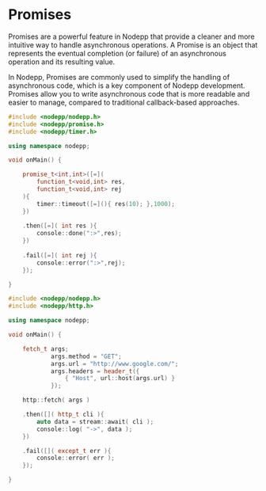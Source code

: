 # Promises

Promises are a powerful feature in Nodepp that provide a cleaner and more intuitive way to handle asynchronous operations. A Promise is an object that represents the eventual completion (or failure) of an asynchronous operation and its resulting value. 

In Nodepp, Promises are commonly used to simplify the handling of asynchronous code, which is a key component of Nodepp development. Promises allow you to write asynchronous code that is more readable and easier to manage, compared to traditional callback-based approaches.

```cpp
#include <nodepp/nodepp.h>
#include <nodepp/promise.h>
#include <nodepp/timer.h>

using namespace nodepp;

void onMain() {

    promise_t<int,int>([=]( 
        function_t<void,int> res, 
        function_t<void,int> rej 
    ){
        timer::timeout([=](){ res(10); },1000);
    })
    
    .then([=]( int res ){
        console::done(":>",res);
    })
    
    .fail([=]( int rej ){
        console::error(":>",rej);
    });

}
```

```cpp
#include <nodepp/nodepp.h>
#include <nodepp/http.h>

using namespace nodepp;

void onMain() {

    fetch_t args;
            args.method = "GET";
            args.url = "http://www.google.com/";
            args.headers = header_t({ 
                { "Host", url::host(args.url) } 
            });

    http::fetch( args )

    .then([]( http_t cli ){
        auto data = stream::await( cli );
        console::log( "->", data );
    })

    .fail([]( except_t err ){
        console::error( err );
    });

}
```
